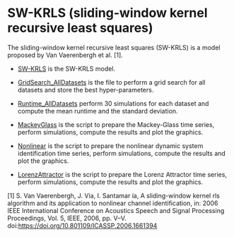# SW-KRLS (sliding-window kernel recursive least squares)

The sliding-window kernel recursive least squares (SW-KRLS) is a model proposed by Van Vaerenbergh et al. [1].

- [SW-KRLS](https://github.com/kaikerochaalves/SW-KRLS/tree/e8b853255c1b0267fab3e6e1e9e7562a4364041e/Model) is the SW-KRLS model.

- [GridSearch_AllDatasets](https://github.com/kaikerochaalves/SW-KRLS/blob/e8b853255c1b0267fab3e6e1e9e7562a4364041e/GridSearch_AllDatasets.py) is the file to perform a grid search for all datasets and store the best hyper-parameters.

- [Runtime_AllDatasets](https://github.com/kaikerochaalves/SW-KRLS/blob/e8b853255c1b0267fab3e6e1e9e7562a4364041e/Runtime_AllDatasets.py) perform 30 simulations for each dataset and compute the mean runtime and the standard deviation.

- [MackeyGlass](https://github.com/kaikerochaalves/SW-KRLS/blob/e8b853255c1b0267fab3e6e1e9e7562a4364041e/MackeyGlass.py) is the script to prepare the Mackey-Glass time series, perform simulations, compute the results and plot the graphics. 

- [Nonlinear](https://github.com/kaikerochaalves/SW-KRLS/blob/e8b853255c1b0267fab3e6e1e9e7562a4364041e/Nonlinear.py) is the script to prepare the nonlinear dynamic system identification time series, perform simulations, compute the results and plot the graphics. 

- [LorenzAttractor](https://github.com/kaikerochaalves/SW-KRLS/blob/e8b853255c1b0267fab3e6e1e9e7562a4364041e/LorenzAttractor.py) is the script to prepare the Lorenz Attractor time series, perform simulations, compute the results and plot the graphics. 

[1] S. Van Vaerenbergh, J. Via, I. Santamar ́ıa, A sliding-window kernel rls algorithm and its application to nonlinear channel identification, in: 2006 IEEE International Conference on Acoustics Speech and Signal Processing Proceedings, Vol. 5, IEEE, 2006, pp. V–V. 
doi:https://doi.org/10.801109/ICASSP.2006.1661394
